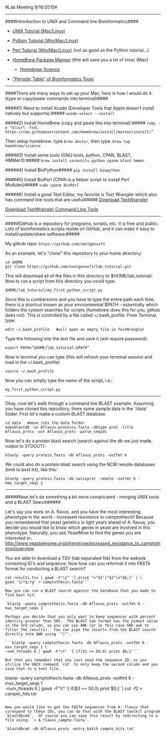 #Lab Meeting 9/16/2015#

___
####Introduction to UNIX and Command line Bioinformatics####

* [UNIX Tutorial (Mac/Linux)](http://www.ee.surrey.ac.uk/Teaching/Unix/unix1.html)

* [Python Tutorial (Win/Mac/Linux)](https://www.codecademy.com/en/tracks/python)

* [Perl Tutorial (Win/Mac/Linux)](http://learn-perl.org) (not as good as the Python tutorial…)

* [HomeBrew Package Manger](http://brew.sh) (this will save you a lot of time) (Mac)
    * [Homebrew Science](https://github.com/Homebrew/homebrew-science)

* ["Periodic Table" of Bioinformatics Tools](http://elements.eaglegenomics.com)


___
####There are many ways to set up your Mac, here is how I would do it. (type or copy/paste commands into terminal)####



#####1) Need to install Xcode (Developer Tools that Apple doesn’t install natively but supports):#####
```xcode-select --install```

#####2) Install HomeBrew (copy and paste this into terminal):#####
```ruby -e "$(curl -fsSL https://raw.githubusercontent.com/Homebrew/install/master/install)”```

Then setup homebrew: type `brew doctor`, then type: `brew tap homebrew/science`

#####3) Install some tools (GNU tools, python, CPAN, BLAST, HMMer3):#####
```brew install coreutils python cpanm blast hmmer```

#####4) Install BioPython#####
```pip install biopython```

#####5) Install BioPerl (CPAN is a helper script to install Perl Modules)#####
```sudo cpanm BioPerl```

#####6) Install a good Text Editor, my favorite is Text Wrangler which also has command line tools that are useful#####
[Download TextWrangler](https://s3.amazonaws.com/BBSW-download/TextWrangler_4.5.12.dmg)

[Download TextWrangler Command Line Tools](http://pine.barebones.com/files/tw-cmdline-tools-4512.zip)


___
#####GitHub is a repository for programs, scripts, etc.  It is free and public.  Lots of bioinformatics scripts reside on GitHub, and it can make it easy to install/update/share software:#####

My github repo: `https://github.com/nextgenusfs`

As an example, let's "clone" this repository to your home directory:

```UNIX
cd $HOME
git clone https://github.com/nextgenusfs/lab_tutorial.git
```

This will download all of the files in this directory to $HOME/lab_tutorial/.  Now to run a script from this directory you could type:

`$HOME/lab_tutorial/my_first_python_script.py`

Since this is cumbersome and you have to type the entire path each time, there is a shortcut known as your environmental $PATH – essentially which folders the system searches for scripts (homebrew does this for you, github does not). This is controlled by a file called ~/.bash_profile.  From Terminal, type:

`edit ~/.bash_profile   #will open an empty file in TextWrangler`

Type the following into the text file and save it (will require password):

`export PATH=”$HOME/lab_tutorial:$PATH”`

Now in terminal you can type (this will refresh your terminal session and load in the ~/.bash_profile)

`source ~/.bash_profile`

Now you can simply type the name of the script, i.e.:

`my_first_python_script.py`

___

Okay, now let's walk through a command line BLAST example.  Assuming you have cloned this repository, there some sample data in the '/data' folder.  First let's make a custom BLAST database.
```
cd data   #move into the data folder
makeblastdb -in Aflavus.proteins.fasta -dbtype prot -title Aflavus_prots -out Aflavus_prots -parse_seqids
```

Now let's do a protein blast search (search against the db we just made, output to STDOUT):

`blastp -query protein.fasta -db Aflavus_prots -outfmt 6`

We could also do a protein blast search using the NCBI remote databases (limit to best hit), like this:

`blastp -query protein.fasta -db swissprot -remote -outfmt 6 -max_target_seqs 1`

___

#####Now let's do something a bit more complicated - merging UNIX tools and a BLAST Search#####

Let's say you work on A. flavus, and you have the most interesting phenotype in the world - increased resistance to camptothecin! Because you remembered that yeast genetics is light years ahead of A. flavus, you decide you would like to know which genes in yeast are involved in this phenotype.  Naturally, you use YeastMine to find the genes you are interested in: http://www.yeastgenome.org/phenotype/increased_resistance_to_camptothecin/overview

You are able to download a TSV (tab separated file) from the website containing ID's and sequence.  Now how can you reformat it into FASTA format for conducting a BLAST search?

```
cat results.tsv | gawk -F"\t" '{ print ">"$1"|"$2"\n"$6;}' | \
gsed 's/*$//g' > camptothecin.fasta```

Now you can run a BLAST search against the database that you made to find best hit:

`blastp -query camptothecin.fasta -db Aflavus_prots -outfmt 6 -max_target_seqs 1`

Perhaps you decide that you only want to keep sequences with percent identity greater than 50%.  The BLAST tab format has the pident value in the 3rd column, so you can use AWK (or in this case GNU awk to filter the results).  You can pipe the results from the BLAST search directly into AWK using `"|"`.

```blastp -query camptothecin.fasta -db Aflavus_prots -outfmt 6 -max_target_seqs 1 \
-num_threads 6 | gawk -F"\t" '{ if($3 >= 50.0) print $0;}'```

But then you remember that you just need the sequence ID, so you utilize the UNIX command `cut` to only keep the second column and you save that to a text file.

```
blastp -query camptothecin.fasta -db Aflavus_prots -outfmt 6 -max_target_seqs 1 \
-num_threads 6 | gawk -F"\t" '{ if($3 >= 50.0) print $0;}' | cut -f2 > campto_hits.txt
```

Now you would like to get the FASTA sequences from A. flavus that corespond to these IDs, you can do that with the BLAST toolkit program `blastdbcmd`.  Of course you can save this result by redirecting to a file using: `> A_flavus_campto.fasta`.

`blastdbcmd -db Aflavus_prots -entry_batch campto_hits.txt`  




